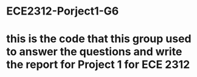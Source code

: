 # ECE2312-Porject1-G6
# this is the code that this group used to answer the questions and write the report for Project 1 for ECE 2312
